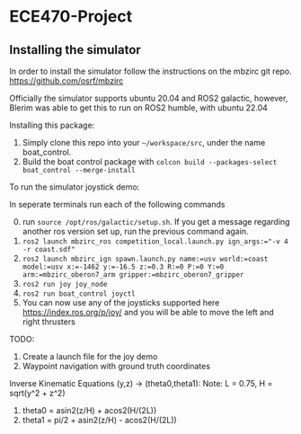 # ECE470-Project

## Installing the simulator

In order to install the simulator follow the instructions on the mbzirc git repo.
https://github.com/osrf/mbzirc

Officially the simulator supports ubuntu 20.04 and ROS2 galactic, however, Blerim was able to get this to run on ROS2 humble, with ubuntu 22.04

Installing this package:
1. Simply clone this repo into your `~/workspace/src`, under the name boat_control.
2. Build the boat control package with `colcon build --packages-select boat_control --merge-install`

To run the simulator joystick demo:

In seperate terminals run each of the following commands

0. run `source /opt/ros/galactic/setup.sh`. If you get a message regarding another ros version set up, run the previous command again.
1. `ros2 launch mbzirc_ros competition_local.launch.py ign_args:="-v 4 -r coast.sdf"`
2. `ros2 launch mbzirc_ign spawn.launch.py name:=usv world:=coast model:=usv x:=-1462 y:=-16.5 z:=0.3 R:=0 P:=0 Y:=0  arm:=mbzirc_oberon7_arm gripper:=mbzirc_oberon7_gripper`
3. `ros2 run joy joy_node`
4. `ros2 run boat_control joyctl`
5. You can now use any of the joysticks supported here https://index.ros.org/p/joy/ and you will be able to move the left and right thrusters

TODO:
1. Create a launch file for the joy demo
2. Waypoint navigation with ground truth coordinates

Inverse Kinematic Equations (y,z) -> (theta0,theta1):
  Note: L = 0.75, H = sqrt(y^2 + z^2)
1. theta0 = asin2(z/H) + acos2(H/(2L))
2. theta1 = pi/2 + asin2(z/H) - acos2(H/(2L))
